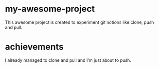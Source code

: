 # my-awesome-project

This awesome project is created to experiment git notions like clone, push and pull.

# achievements

I already managed to clone and pull and I'm just about to push.
